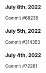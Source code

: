 ### July 8th, 2022

Commit #68239

### July 5th, 2022

Commit #314353


### July 4th, 2022

Commit #72281
